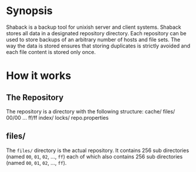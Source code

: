 Synopsis
===========================

Shaback is a backup tool for unixish server and client systems. Shaback stores all data in a designated repository directory. Each repository can be used to store backups of an arbitrary number of hosts and file sets. The way the data is stored ensures that storing duplicates is strictly avoided and each file content is stored only once.

How it works
===========================

The Repository
---------------------------

The repository is a directory with the following structure:
    <repository>
        cache/
	files/
	00/00
     ...
	ff/ff
	index/
	locks/
	repo.properties

files/
-----

The `files/` directory is the actual repository. It contains 256 sub directories (named `00`, `01`, `02`, ..., `ff`) each of which also contains 256 sub directories (named `00`, `01`, `02`, ..., `ff`).
